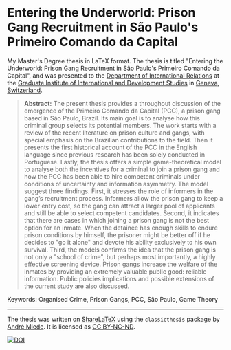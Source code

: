 Entering the Underworld: Prison Gang Recruitment in São Paulo's Primeiro Comando da Capital
====================

My Master's Degree thesis in LaTeX format. The thesis is titled "Entering the Underworld: Prison Gang Recruitment
in São Paulo's Primeiro Comando da Capital", and was presented to the [Department of International Relations](http://graduateinstitute.ch/home/study/academicdepartments/international-relations-politic.html) at the [Graduate Institute of International and Development Studies](http://graduateinstitute.ch/) in [Geneva](http://en.wikipedia.org/wiki/Geneva), [Switzerland](https://en.wikipedia.org/wiki/Switzerland). 

> __Abstract:__
>The present thesis provides a throughout discussion of the emergence of the Primeiro Comando da Capital (PCC), a prison gang based in São Paulo, Brazil. Its main goal is to analyse how this criminal group selects its potential members. The work starts with a review of the recent literature on prison culture and gangs, with special emphasis on the Brazilian contributions to the field. Then it presents the first historical account of the PCC in the English language since previous research has been solely conducted in Portuguese. Lastly, the thesis offers a simple game-theoretical model to analyse both the incentives for a criminal to join a prison gang and how the PCC has been able to hire competent criminals under conditions of uncertainty and information asymmetry. The model suggest three findings. First, it stresses the role of informers in the gang’s recruitment process. Informers allow the prison gang to keep a lower entry cost, so the gang can attract a larger pool of applicants and still be able to select competent candidates. Second, it indicates that there are cases in which joining a prison gang is not the best option for an inmate. When the detainee has enough skills to endure prison conditions by himself, the prisoner might be better off if he decides to "go it alone" and devote his ability exclusively to his own survival. Third, the models confirms the idea that the prison gang is not only a "school of crime", but perhaps most importantly, a highly effective screening device. Prison gangs increase the welfare of the inmates by providing an extremely valuable public good: reliable information. Public policies implications and possible extensions of the current study are also discussed.

Keywords: Organised Crime, Prison Gangs, PCC, São Paulo, Game Theory

---

The thesis was written on [ShareLaTeX](http://www.sharelatex.com) using the `classicthesis` package by [André Miede](http://www.miede.de/#classicthesis). It is licensed as [CC BY-NC-ND](http://creativecommons.org/licenses/by-nc-nd/3.0/us/).

[![DOI](https://zenodo.org/badge/doi/10.5281/zenodo.18216.svg)](http://dx.doi.org/10.5281/zenodo.18216)
